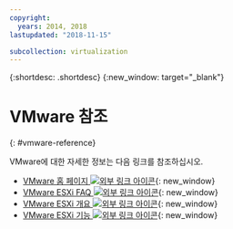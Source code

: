 ```yaml
---
copyright:
  years: 2014, 2018
lastupdated: "2018-11-15"

subcollection: virtualization
---
```

{:shortdesc: .shortdesc}
{:new_window: target="_blank"}

# VMware 참조
{: #vmware-reference}

VMware에 대한 자세한 정보는 다음 링크를 참조하십시오. 

* [VMware 홈 페이지 ![외부 링크 아이콘](../../icons/launch-glyph.svg "외부 링크 아이콘")](http://www.vmware.com/){: new_window}
* [VMware ESXi FAQ ![외부 링크 아이콘](../../icons/launch-glyph.svg "외부 링크 아이콘")](http://www.vmware.com/products/vi/esx/esx_faq.html){: new_window}
* [VMware ESXi 개요 ![외부 링크 아이콘](../../icons/launch-glyph.svg "외부 링크 아이콘")](http://www.vmware.com/products/vi/esx/index.html){: new_window}
* [VMware ESXi 기능 ![외부 링크 아이콘](../../icons/launch-glyph.svg "외부 링크 아이콘")](https://www.vmware.com/products/esxi-and-esx.html){: new_window}
